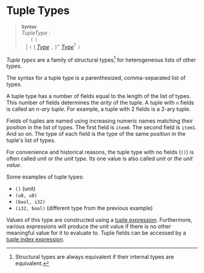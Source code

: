 # Tuple Types

> **<sup>Syntax</sup>**\
> _TupleType_ :\
> &nbsp;&nbsp; &nbsp;&nbsp; `(` `)`\
> &nbsp;&nbsp; | `(` ( [_Type_] `,` )<sup>+</sup> [_Type_]<sup>?</sup> `)`

*Tuple types* are a family of structural types[^1] for heterogeneous lists of other types.

The syntax for a tuple type is a parenthesized, comma-separated list of types.

A tuple type has a number of fields equal to the length of the list of types.
This number of fields determines the *arity* of the tuple.
A tuple with `n` fields is called an *n-ary tuple*.
For example, a tuple with 2 fields is a 2-ary tuple.

Fields of tuples are named using increasing numeric names matching their position in the list of types.
The first field is `item0`.
The second field is `item1`.
And so on.
The type of each field is the type of the same position in the tuple's list of types.

For convenience and historical reasons, the tuple type with no fields (`()`) is often called *unit* or *the unit type*.
Its one value is also called *unit* or *the unit value*.

Some examples of tuple types:

* `()` (unit)
* `(u8, u8)`
* `(bool, i32)`
* `(i32, bool)` (different type from the previous example)

Values of this type are constructed using a [tuple expression].
Furthermore, various expressions will produce the unit value if there is no other meaningful value for it to evaluate to.
Tuple fields can be accessed by a [tuple index expression].

[^1]: Structural types are always equivalent if their internal types are equivalent.


[_Type_]: types.md
[tuple expression]:tuple_expr.md
[tuple index expression]: tuple_index_expr.md
